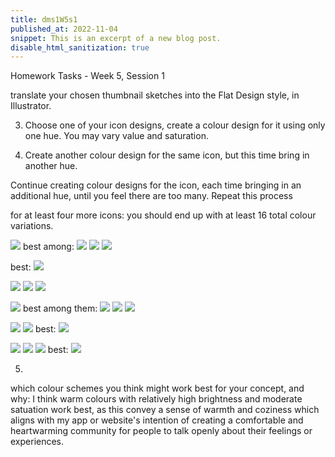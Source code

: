 ```yaml
---
title: dms1W5s1
published_at: 2022-11-04
snippet: This is an excerpt of a new blog post.
disable_html_sanitization: true
---
```


Homework Tasks - Week 5, Session 1

translate your chosen thumbnail sketches into the Flat Design style, in Illustrator.

3. Choose one of your icon designs, create a colour design for it
   using only one hue. You may vary value and saturation.

4. Create another colour design for the same icon, but this time bring in
   another hue.

Continue creating colour designs for the icon, each time bringing in an additional hue, until you feel there are too many. Repeat this process

for at least four more icons:
you should end up with at least
16 total colour variations.

![ ](w5s1/5.png)
best among:
![ ](w5s1/6.png)
![ ](w5s1/7.png)
![ ](w5s1/8.png)

best:
![ ](w5s1/17.png)

![ ](w5s1/16.png)
![ ](w5s1/15.png)
![ ](w5s1/18.png)

![ ](w5s1/1.png)
best among them:
![ ](w5s1/2.png)
![ ](w5s1/3.png)
![ ](w5s1/red.png)

![ ](w5s1/20.png)
![ ](w5s1/21.png)
best:
![ ](w5s1/22.png)

![ ](w5s1/12.png)
![ ](w5s1/10.png)
![ ](w5s1/11.png)
best:
![ ](w5s1/13.png)

5.

which colour schemes you think might work best for your concept, and why:
I think warm colours with relatively high brightness and moderate satuation work best, as this convey a sense of warmth and coziness which aligns with my app or website's intention of creating a comfortable and heartwarming community for people to talk openly about their feelings or experiences.
